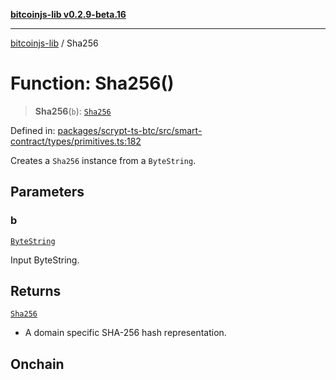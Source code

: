 [**bitcoinjs-lib v0.2.9-beta.16**](../README.md)

***

[bitcoinjs-lib](../README.md) / Sha256

# Function: Sha256()

> **Sha256**(`b`): [`Sha256`](../type-aliases/Sha256.md)

Defined in: [packages/scrypt-ts-btc/src/smart-contract/types/primitives.ts:182](https://github.com/sCrypt-Inc/scrypt-btc-mono/blob/7d2760b2d3565565fcb011792878d3764e0701be/packages/scrypt-ts-btc/src/smart-contract/types/primitives.ts#L182)

Creates a `Sha256` instance from a `ByteString`.

## Parameters

### b

[`ByteString`](../type-aliases/ByteString.md)

Input ByteString.

## Returns

[`Sha256`](../type-aliases/Sha256.md)

- A domain specific SHA-256 hash representation.

## Onchain
